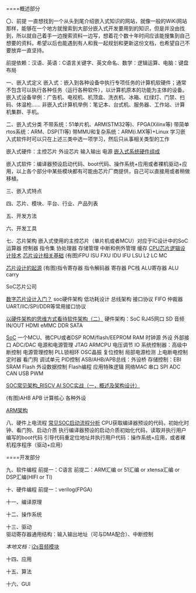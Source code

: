 ====概述部分

〇、前提
一直想找到一个从头到尾介绍嵌入式知识的网站，就像一般的WiKi网站那样，能够在一个地方就搜索到大部分嵌入式开发要用到的知识，但是并没由找到，所以就自己着手一边搜索资料一边写，想着花个数十年时间应该能搜集到自己想要的资料。希望以后也能遇到有人和我一起规划和更新这份文档，也希望自己不要放弃一直坚持。

前提依赖：汉语、英语：C语言关键字、英文命名、数学：逻辑运算、电脑：键盘布局

一、嵌入式定义
嵌入式：嵌入到各种设备中执行专项任务的计算机软硬件；通常不包含可以执行各种任务（运行各种软件），以计算机原本的功能为主体的设备。
嵌入式设备举例：广告机、电视机、机顶盒、洗衣机、冰箱、红绿灯、门禁、扫码、体温枪……
非嵌入式计算机举例：笔记本、台式机、服务器、工作站、计算机集群、手机。

二、嵌入式分类
不带系统：51单片机、ARM(STM32等)、FPGA(Xilinx等)
带简单rtos系统：ARM、DSP(TI等)
带MMU和复杂系统：ARM(i.MX等)+Linux
学习嵌入式软件时可以只在上述三类中选一项学习，然后只从事相关类型的工作

嵌入式硬件：主控芯片 外设芯片 输入输出 电源
[嵌入式系统硬件组成](https://blog.csdn.net/xiaohongya/article/details/100733863)



嵌入式软件：编译器预设启动代码、boot代码、操作系统+应用或者裸机驱动+应用，以上各个部分中某些模块都有可能由芯片厂商提供，自己可以直接用或者稍做移植。

三、嵌入式特点

四、芯片、模块、平台、行业、产品列表

五、开发方法

六、开发工具

七、芯片架构
嵌入式使用的主控芯片（单片机或者MCU）对应于IC设计中的SoC
运算器 控制器 指令集 协处理器 存储管理 中断和例外管理 缓存 
[CPU芯片逻辑设计技术](https://baike.baidu.com/item/CPU%E8%8A%AF%E7%89%87%E9%80%BB%E8%BE%91%E8%AE%BE%E8%AE%A1%E6%8A%80%E6%9C%AF)
[芯片设计相关基础](https://zhuanlan.zhihu.com/p/431837543)
(有图)FPU ISU FXU IDU IFU LSU L2 LC MC

[芯片设计的起源](https://zhuanlan.zhihu.com/p/104925162)
(有图)指令寄存器 指令解码器 寄存器 PC栈 ALU寄存器 ALU carry

SoC芯片公司

[数字芯片设计入门？](https://www.zhihu.com/question/21892919)
soc硬件架构 低功耗设计 总线架构 接口协议 FIFO 仲裁器 
UART/IIC/SPI/DDR等常用接口协议

[以硬件架构的思维方式看待软件架构（二）](https://zhuanlan.zhihu.com/p/464828478)
硬件架构：SoC RJ45网口 SD 音频IN/OUT HDMI eMMC DDR SATA

[SoC](https://blog.csdn.net/iteye_13202/article/details/82575744)
一个MCU、微CPU或者DSP ROM/flash/EEPROM RAM 时钟源 外设 外部接口 ADC/DAC 电源和电源管理
JTAG ARMCPU 电压调节 IO
系统控制器：高级中断控制 电源管理控制 PLL锁相环 OSC晶振 复位控制 局部电源检测 上电断电控制 定时器 看门狗 调试单元 PID控制
ASB/AHB/APB总线：外设桥 存储控制：EBI SRAM Flash 外设数据控制 Flash编程 应用特殊逻辑 网络MAC 串口 SPI ADC CAN USB PWM 

[SOC常见架构_RISCV AI SOC实战（一，概述及架构设计）](https://blog.csdn.net/weixin_39693101/article/details/109963793)

(有图)AHB APB 计算核心 各种外设

[ARM架构](./arm架构.md)

八、硬件上电流程
[常见SOC启动流程分析](https://blog.csdn.net/weixin_34153893/article/details/93263448)
CPU获取编译器预设的代码，初始化时钟、看门狗、启动介质
执行编译器预设的启动介质初始化代码，读取并执行用户编写的boot代码
引导代码重定位地址并执行用户代码：操作系统+应用，或者裸机程序程序（驱动+应用）

====开发部分

九、软件编程
前提一：C语言
前提二：ARM汇编 or 51汇编 or xtensa汇编 or DSP汇编(HIFI or TI)

十、硬件编程
前提一：verilog(FPGA)

十一、编译原理

十二、操作系统

十三、驱动  
驱动寄存器通用结构：输入输出地址（可与DMA配合）、中断控制  

*本地文档：*[i2s音频模块](./i2s模块.md)  

十四、应用

十五、算法

十六、GUI
